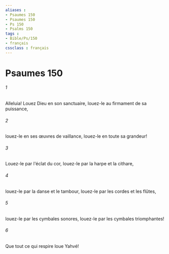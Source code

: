 ```yaml
---
aliases : 
- Psaumes 150
- Psaumes 150
- Ps 150
- Psalms 150
tags : 
- Bible/Ps/150
- français
cssclass : français
---
```


# Psaumes 150

###### 1
Alleluia! Louez Dieu en son sanctuaire, louez-le au firmament de sa puissance,
###### 2
louez-le en ses œuvres de vaillance, louez-le en toute sa grandeur!
###### 3
Louez-le par l'éclat du cor, louez-le par la harpe et la cithare,
###### 4
louez-le par la danse et le tambour, louez-le par les cordes et les flûtes,
###### 5
louez-le par les cymbales sonores, louez-le par les cymbales triomphantes!
###### 6
Que tout ce qui respire loue Yahvé!
